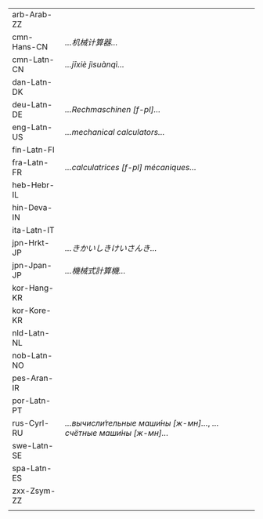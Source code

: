 | | |
|-|-|
| arb-Arab-ZZ |  |
| cmn-Hans-CN | _…机械计算器…_ |
| cmn-Latn-CN | _…jīxiè jìsuànqì…_ |
| dan-Latn-DK |  |
| deu-Latn-DE | _…Rechmaschinen [f-pl]…_ |
| eng-Latn-US | _…mechanical calculators…_ |
| fin-Latn-FI |  |
| fra-Latn-FR | _…calculatrices [f-pl] mécaniques…_ |
| heb-Hebr-IL |  |
| hin-Deva-IN |  |
| ita-Latn-IT |  |
| jpn-Hrkt-JP | _…きかいしきけいさんき…_ |
| jpn-Jpan-JP | _…機械式計算機…_ |
| kor-Hang-KR |  |
| kor-Kore-KR |  |
| nld-Latn-NL |  |
| nob-Latn-NO |  |
| pes-Aran-IR |  |
| por-Latn-PT |  |
| rus-Cyrl-RU | _…вычисли́тельные маши́ны [ж-мн]…_, _…счётные маши́ны [ж-мн]…_ |
| swe-Latn-SE |  |
| spa-Latn-ES |  |
| zxx-Zsym-ZZ |  |
|  |  |
